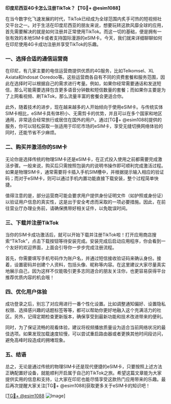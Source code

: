 **印度尼西亚4G卡怎么注册TikTok？【TG💪+ @esim1088】**

在当今数字化飞速发展的时代，TikTok已经成为全球范围内炙手可热的短视频社交平台之一。对于生活在印度尼西亚的朋友来说，想要玩转这款风靡全球的应用，首先需要解决的就是如何注册并正常使用TikTok。而这一切的基础，便是拥有一张有效的本地SIM卡或者支持国际漫游的eSIM卡。今天，我们就来详细聊聊如何在印尼使用4G卡成功注册并享受TikTok的乐趣。

### 一、选择合适的通信运营商

在印尼，有几家主要的电信运营商提供优质的4G服务，比如Telkomsel、XL Axiata和Indosat Ooredoo等。这些运营商各自有不同的资费套餐和服务范围，因此在选择时可以根据自己的需求进行考量。例如，如果你经常需要通话和发送短信，那么可能需要选择包含更多语音分钟数和短信数量的套餐；而如果你主要是为了上网看视频、刷TikTok，那么流量丰富的套餐会更适合你。

此外，随着技术的进步，现在越来越多的人开始倾向于使用eSIM卡。与传统实体SIM卡相比，eSIM卡具有体积小、无需剪卡的优势，并且可以在多个国家和地区通用，非常适合经常旅行或居住在国外的用户。通过[TG💪+ @esim1088]提供的服务，你可以轻松获取一张适用于印尼市场的eSIM卡，享受无缝切换网络体验的同时，还能节省不少麻烦。

### 二、购买并激活你的SIM卡

无论你是选择传统的物理SIM卡还是eSIM卡，在正式投入使用之前都需要完成激活步骤。一般来说，购买后只需按照包装内的说明书操作即可顺利完成激活过程。如果是物理SIM卡，通常需要将卡插入手机SIM槽中，并根据提示输入相应的验证码；而对于eSIM卡，则可以通过手机内置功能直接下载安装，整个过程简单快捷。

值得注意的是，部分运营商可能会要求用户提供身份证明文件（如护照或身份证）以验证用户信息的真实性，这是出于安全考虑而采取的一项必要措施。因此，在前往营业厅办理业务前，请确保携带好相关证件，以免耽误时间。

### 三、下载并注册TikTok

当你的SIM卡成功激活后，就可以开始下载并注册TikTok啦！打开应用商店搜索“TikTok”，点击下载按钮等待安装完成。安装完成后启动应用程序，你会看到一个友好的欢迎界面，上面会引导你一步步完成注册流程。

首先，你需要填写手机号码作为账户名，并通过短信接收验证码来确认身份。接着，设置密码并创建个人资料，包括头像、昵称等内容。在这里建议大家尽量真实地展示自己，因为这样不仅能吸引更多志同道合的朋友关注你，也更容易获得平台推荐优质内容的机会哦！

### 四、优化用户体验

成功登录之后，别忘了对应用进行一番个性化设置。比如调整通知偏好、设置隐私权限、选择感兴趣的话题标签等等，都可以帮助你更好地融入这个充满活力的社区。另外，记得定期检查更新版本，确保享受到最新功能和技术改进带来的便利。

同时，为了保证流畅的观看体验，建议将视频播放质量设为适合当前网络状况的最佳选项。如果发现加载速度较慢，可以尝试重启路由器或者更换其他时间段访问，避免高峰时段造成的拥堵现象。

### 五、结语

总之，无论是通过传统的物理SIM卡还是现代便捷的eSIM卡，只要按照上述方法正确配置好设备，就能顺利开启属于自己的TikTok之旅。希望这篇文章能为大家提供实用的信息和支持，让大家在印尼也能尽情享受这款热门应用带来的乐趣。最后再次提醒大家关注[TG💪+ @esim1088]获取更多关于eSIM卡的知识吧！

[[TG💪+ @esim1088](https://t.me/s/esim1088) ![Image](https://i.postimg.cc/4NQfJmqS/Snipaste-2025-05-13-00-14-12.png)]